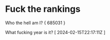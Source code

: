 # Fuck the rankings

Who the hell am I?
{ 685031 }

What fucking year is it?
[ 2024-02-15T22:17:11Z ]
